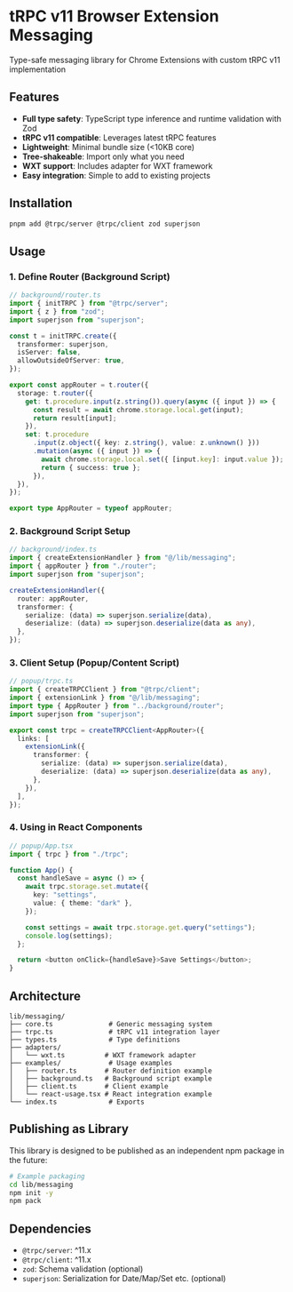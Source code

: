 # tRPC v11 Browser Extension Messaging

Type-safe messaging library for Chrome Extensions with custom tRPC v11 implementation

## Features

- **Full type safety**: TypeScript type inference and runtime validation with Zod
- **tRPC v11 compatible**: Leverages latest tRPC features
- **Lightweight**: Minimal bundle size (<10KB core)
- **Tree-shakeable**: Import only what you need
- **WXT support**: Includes adapter for WXT framework
- **Easy integration**: Simple to add to existing projects

## Installation

```bash
pnpm add @trpc/server @trpc/client zod superjson
```

## Usage

### 1. Define Router (Background Script)

```typescript
// background/router.ts
import { initTRPC } from "@trpc/server";
import { z } from "zod";
import superjson from "superjson";

const t = initTRPC.create({
  transformer: superjson,
  isServer: false,
  allowOutsideOfServer: true,
});

export const appRouter = t.router({
  storage: t.router({
    get: t.procedure.input(z.string()).query(async ({ input }) => {
      const result = await chrome.storage.local.get(input);
      return result[input];
    }),
    set: t.procedure
      .input(z.object({ key: z.string(), value: z.unknown() }))
      .mutation(async ({ input }) => {
        await chrome.storage.local.set({ [input.key]: input.value });
        return { success: true };
      }),
  }),
});

export type AppRouter = typeof appRouter;
```

### 2. Background Script Setup

```typescript
// background/index.ts
import { createExtensionHandler } from "@/lib/messaging";
import { appRouter } from "./router";
import superjson from "superjson";

createExtensionHandler({
  router: appRouter,
  transformer: {
    serialize: (data) => superjson.serialize(data),
    deserialize: (data) => superjson.deserialize(data as any),
  },
});
```

### 3. Client Setup (Popup/Content Script)

```typescript
// popup/trpc.ts
import { createTRPCClient } from "@trpc/client";
import { extensionLink } from "@/lib/messaging";
import type { AppRouter } from "../background/router";
import superjson from "superjson";

export const trpc = createTRPCClient<AppRouter>({
  links: [
    extensionLink({
      transformer: {
        serialize: (data) => superjson.serialize(data),
        deserialize: (data) => superjson.deserialize(data as any),
      },
    }),
  ],
});
```

### 4. Using in React Components

```typescript
// popup/App.tsx
import { trpc } from "./trpc";

function App() {
  const handleSave = async () => {
    await trpc.storage.set.mutate({
      key: "settings",
      value: { theme: "dark" },
    });

    const settings = await trpc.storage.get.query("settings");
    console.log(settings);
  };

  return <button onClick={handleSave}>Save Settings</button>;
}
```

## Architecture

```
lib/messaging/
├── core.ts              # Generic messaging system
├── trpc.ts              # tRPC v11 integration layer
├── types.ts             # Type definitions
├── adapters/
│   └── wxt.ts          # WXT framework adapter
├── examples/            # Usage examples
│   ├── router.ts       # Router definition example
│   ├── background.ts   # Background script example
│   ├── client.ts       # Client example
│   └── react-usage.tsx # React integration example
└── index.ts             # Exports
```

## Publishing as Library

This library is designed to be published as an independent npm package in the future:

```bash
# Example packaging
cd lib/messaging
npm init -y
npm pack
```

## Dependencies

- `@trpc/server`: ^11.x
- `@trpc/client`: ^11.x
- `zod`: Schema validation (optional)
- `superjson`: Serialization for Date/Map/Set etc. (optional)
